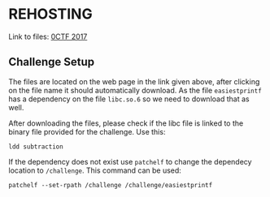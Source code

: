 # REHOSTING

Link to files: [0CTF 2017](https://poning.me/2017/03/23/EasiestPrintf/)

## Challenge Setup
The files are located on the web page in the link given above, after clicking on the file name it should automatically download. As the file `easiestprintf` has a dependency on the file `libc.so.6` so we need to download that as well.

After downloading the files, please check if the libc file is linked to the binary file provided for the challenge.
Use this:
```
ldd subtraction
```

If the dependency does not exist use `patchelf` to change the dependecy location to `/challenge`. This command can be used:
```
patchelf --set-rpath /challenge /challenge/easiestprintf
```
